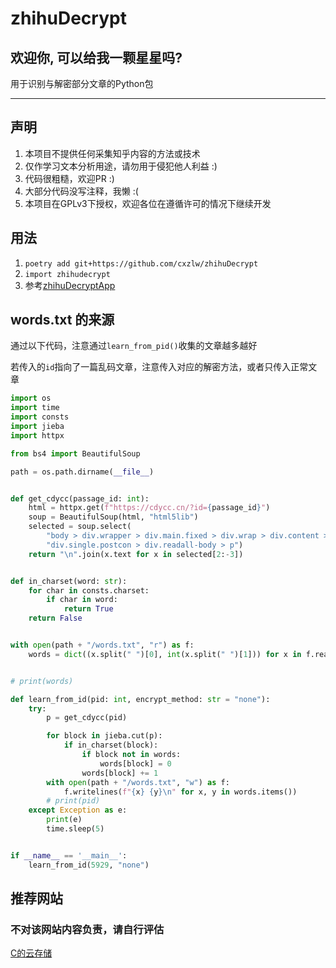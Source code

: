 # zhihuDecrypt

## 欢迎你, 可以给我一颗星星吗? 

用于识别与解密部分文章的Python包

---

## 声明

1. 本项目不提供任何采集知乎内容的方法或技术
2. 仅作学习文本分析用途，请勿用于侵犯他人利益 :)
3. 代码很粗糙，欢迎PR :)
4. 大部分代码没写注释，我懒 :(
5. 本项目在GPLv3下授权，欢迎各位在遵循许可的情况下继续开发

## 用法

1. `poetry add git+https://github.com/cxzlw/zhihuDecrypt`
2. `import zhihudecrypt`
3. 参考[zhihuDecryptApp](https://github.com/cxzlw/zhihuDecryptApp)

## words.txt 的来源

通过以下代码，注意通过`learn_from_pid()`收集的文章越多越好

若传入的`id`指向了一篇乱码文章，注意传入对应的解密方法，或者只传入正常文章

```python
import os
import time
import consts
import jieba
import httpx

from bs4 import BeautifulSoup

path = os.path.dirname(__file__)


def get_cdycc(passage_id: int):
    html = httpx.get(f"https://cdycc.cn/?id={passage_id}")
    soup = BeautifulSoup(html, "html5lib")
    selected = soup.select(
        "body > div.wrapper > div.main.fixed > div.wrap > div.content > div:nth-child(1) > div.post > "
        "div.single.postcon > div.readall-body > p")
    return "\n".join(x.text for x in selected[2:-3])


def in_charset(word: str):
    for char in consts.charset:
        if char in word:
            return True
    return False


with open(path + "/words.txt", "r") as f:
    words = dict((x.split(" ")[0], int(x.split(" ")[1])) for x in f.read().rstrip("\n").split("\n") if in_charset(x))


# print(words)

def learn_from_id(pid: int, encrypt_method: str = "none"):
    try:
        p = get_cdycc(pid)

        for block in jieba.cut(p):
            if in_charset(block):
                if block not in words:
                    words[block] = 0
                words[block] += 1
        with open(path + "/words.txt", "w") as f:
            f.writelines(f"{x} {y}\n" for x, y in words.items())
        # print(pid)
    except Exception as e:
        print(e)
        time.sleep(5)


if __name__ == '__main__':
    learn_from_id(5929, "none")
```


## 推荐网站

### 不对该网站内容负责，请自行评估

[C的云存储](https://cdycc.cn/)

